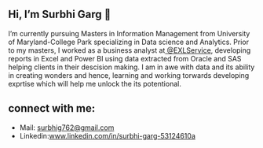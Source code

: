 ## Hi, I’m Surbhi Garg 👋

I’m currently pursuing Masters in Information Management from University of Maryland-College Park specializing in 
Data science and Analytics. Prior to my masters, I worked as a business analyst at[ @EXLService](https://www.exlservice.com/), developing reports in Excel and Power BI using data extracted from Oracle and SAS helping 
clients in their descision making. I am in awe with data and its ability in creating wonders and hence, learning and working torwards developing exprtise which will
help me unlock the its potentional. 

## connect with me:
- Mail: surbhig762@gmail.com
- Linkedin:www.linkedin.com/in/surbhi-garg-53124610a


<!---
garg1998/garg1998 is a ✨ special ✨ repository because its `README.md` (this file) appears on your GitHub profile.
You can click the Preview link to take a look at your changes.
--->
